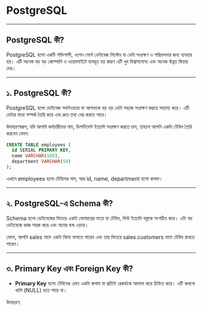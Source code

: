 # PostgreSQL 
---

## PostgreSQL কী?

PostgreSQL হলো একটি শক্তিশালী, ওপেন সোর্স ডেটাবেজ সিস্টেম যা ডেটা সংরক্ষণ ও পরিচালনার জন্য ব্যবহার হয়। এটি অনেক বড় বড় কোম্পানি ও ওয়েবসাইটে ব্যবহৃত হয় কারণ এটি খুব বিশ্বাসযোগ্য এবং অনেক উন্নত ফিচার দেয়।

---

## ১. PostgreSQL কী?

PostgreSQL হলো ডেটাবেজ সফটওয়্যার যা আপনাকে বড় বড় ডেটা সহজে সংরক্ষণ করতে সাহায্য করে। এটি ডেটার মধ্যে সম্পর্ক তৈরি করে এবং দ্রুত তথ্য বের করতে পারে।

উদাহরণস্বরূপ, যদি আপনি কর্মচারীদের নাম, ডিপার্টমেন্ট ইত্যাদি সংরক্ষণ করতে চান, তাহলে আপনি একটা টেবিল তৈরি করবেন যেমন:
```sql
CREATE TABLE employees (
  id SERIAL PRIMARY KEY,
  name VARCHAR(100),
  department VARCHAR(50)
);
```
এখানে employees হলো টেবিলের নাম, আর id, name, department হলো কলাম।

---

## ২. PostgreSQL-এ Schema কী?

Schema হলো ডেটাবেজের ভিতরে একটা ফোল্ডারের মতো যা টেবিল, ভিউ ইত্যাদি বস্তুকে সংগঠিত করে। এটা বড় ডেটাবেজে কাজ সহজ করে এবং নামের দ্বন্দ্ব এড়ায়।

যেমন, আপনি sales নামে একটা স্কিমা বানাতে পারেন এবং তার ভিতরে sales.customers নামে টেবিল রাখতে পারেন।

---

## ৩. Primary Key এবং Foreign Key কী?

- **Primary Key** হলো টেবিলের এমন একটা কলাম যা প্রতিটা রেকর্ডকে আলাদা করে চিহ্নিত করে। এটি কখনো খালি (NULL) হতে পারে না।

উদাহরণ:


